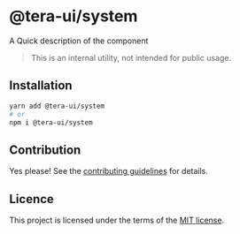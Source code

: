 # @tera-ui/system

A Quick description of the component

> This is an internal utility, not intended for public usage.

## Installation

```sh
yarn add @tera-ui/system
# or
npm i @tera-ui/system
```

## Contribution

Yes please! See the
[contributing guidelines](https://github.com/hieumau12/tera-ui/blob/master/CONTRIBUTING.md)
for details.

## Licence

This project is licensed under the terms of the
[MIT license](https://github.com/hieumau12/tera-ui/blob/master/LICENSE).
